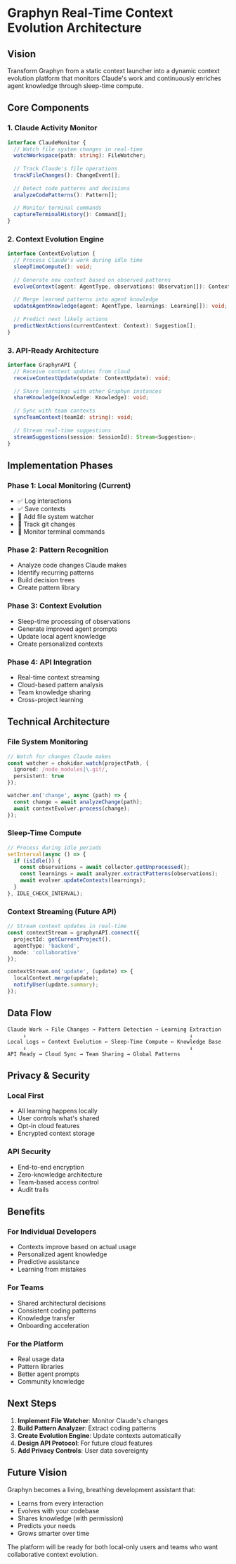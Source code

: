 # Graphyn Real-Time Context Evolution Architecture

## Vision
Transform Graphyn from a static context launcher into a dynamic context evolution platform that monitors Claude's work and continuously enriches agent knowledge through sleep-time compute.

## Core Components

### 1. Claude Activity Monitor
```typescript
interface ClaudeMonitor {
  // Watch file system changes in real-time
  watchWorkspace(path: string): FileWatcher;
  
  // Track Claude's file operations
  trackFileChanges(): ChangeEvent[];
  
  // Detect code patterns and decisions
  analyzeCodePatterns(): Pattern[];
  
  // Monitor terminal commands
  captureTerminalHistory(): Command[];
}
```

### 2. Context Evolution Engine
```typescript
interface ContextEvolution {
  // Process Claude's work during idle time
  sleepTimeCompute(): void;
  
  // Generate new context based on observed patterns
  evolveContext(agent: AgentType, observations: Observation[]): Context;
  
  // Merge learned patterns into agent knowledge
  updateAgentKnowledge(agent: AgentType, learnings: Learning[]): void;
  
  // Predict next likely actions
  predictNextActions(currentContext: Context): Suggestion[];
}
```

### 3. API-Ready Architecture
```typescript
interface GraphynAPI {
  // Receive context updates from cloud
  receiveContextUpdate(update: ContextUpdate): void;
  
  // Share learnings with other Graphyn instances
  shareKnowledge(knowledge: Knowledge): void;
  
  // Sync with team contexts
  syncTeamContext(teamId: string): void;
  
  // Stream real-time suggestions
  streamSuggestions(session: SessionId): Stream<Suggestion>;
}
```

## Implementation Phases

### Phase 1: Local Monitoring (Current)
- ✅ Log interactions
- ✅ Save contexts
- 🔄 Add file system watcher
- 🔄 Track git changes
- 🔄 Monitor terminal commands

### Phase 2: Pattern Recognition
- Analyze code changes Claude makes
- Identify recurring patterns
- Build decision trees
- Create pattern library

### Phase 3: Context Evolution
- Sleep-time processing of observations
- Generate improved agent prompts
- Update local agent knowledge
- Create personalized contexts

### Phase 4: API Integration
- Real-time context streaming
- Cloud-based pattern analysis
- Team knowledge sharing
- Cross-project learning

## Technical Architecture

### File System Monitoring
```typescript
// Watch for changes Claude makes
const watcher = chokidar.watch(projectPath, {
  ignored: /node_modules|\.git/,
  persistent: true
});

watcher.on('change', async (path) => {
  const change = await analyzeChange(path);
  await contextEvolver.process(change);
});
```

### Sleep-Time Compute
```typescript
// Process during idle periods
setInterval(async () => {
  if (isIdle()) {
    const observations = await collector.getUnprocessed();
    const learnings = await analyzer.extractPatterns(observations);
    await evolver.updateContexts(learnings);
  }
}, IDLE_CHECK_INTERVAL);
```

### Context Streaming (Future API)
```typescript
// Stream context updates in real-time
const contextStream = graphynAPI.connect({
  projectId: getCurrentProject(),
  agentType: 'backend',
  mode: 'collaborative'
});

contextStream.on('update', (update) => {
  localContext.merge(update);
  notifyUser(update.summary);
});
```

## Data Flow

```
Claude Work → File Changes → Pattern Detection → Learning Extraction
     ↓                                                    ↓
Local Logs ← Context Evolution ← Sleep-Time Compute ← Knowledge Base
     ↓                                                    ↓
API Ready → Cloud Sync → Team Sharing → Global Patterns
```

## Privacy & Security

### Local First
- All learning happens locally
- User controls what's shared
- Opt-in cloud features
- Encrypted context storage

### API Security
- End-to-end encryption
- Zero-knowledge architecture
- Team-based access control
- Audit trails

## Benefits

### For Individual Developers
- Contexts improve based on actual usage
- Personalized agent knowledge
- Predictive assistance
- Learning from mistakes

### For Teams
- Shared architectural decisions
- Consistent coding patterns
- Knowledge transfer
- Onboarding acceleration

### For the Platform
- Real usage data
- Pattern libraries
- Better agent prompts
- Community knowledge

## Next Steps

1. **Implement File Watcher**: Monitor Claude's changes
2. **Build Pattern Analyzer**: Extract coding patterns
3. **Create Evolution Engine**: Update contexts automatically
4. **Design API Protocol**: For future cloud features
5. **Add Privacy Controls**: User data sovereignty

## Future Vision

Graphyn becomes a living, breathing development assistant that:
- Learns from every interaction
- Evolves with your codebase
- Shares knowledge (with permission)
- Predicts your needs
- Grows smarter over time

The platform will be ready for both local-only users and teams who want collaborative context evolution.